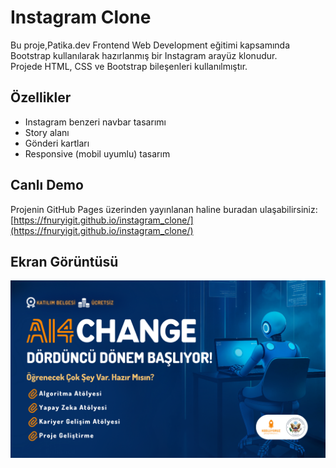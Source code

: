 # Instagram Clone

Bu proje,Patika.dev Frontend Web Development eğitimi kapsamında Bootstrap kullanılarak hazırlanmış bir Instagram arayüz klonudur.  
Projede HTML, CSS ve Bootstrap bileşenleri kullanılmıştır.

## Özellikler
- Instagram benzeri navbar tasarımı
- Story alanı
- Gönderi kartları
- Responsive (mobil uyumlu) tasarım

## Canlı Demo
Projenin GitHub Pages üzerinden yayınlanan haline buradan ulaşabilirsiniz:  
[https://fnuryigit.github.io/instagram_clone/](https://fnuryigit.github.io/instagram_clone/)

## Ekran Görüntüsü
![Instagram Clone Ekran Görüntüsü](images/post_1.png)
